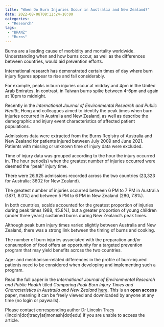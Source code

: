 ```yaml
---
title: "When Do Burn Injuries Occur in Australia and New Zealand?"
date: 2022-08-08T08:11:24+10:00
categories:
 - "Research"
tags:
 - "BRANZ"
 - "Burns" 
---
```


<!--more-->

Burns are a leading cause of morbidity and mortality worldwide. Understanding when and how burns occur, as well as the differences between countries, would aid prevention efforts.

International research has demonstrated certain times of day where burn injury figures appear to rise and fall considerably.

For example, peaks in burn injuries occur at midday and 4pm in the United Arab Emirates. In contrast, in Taiwan burns spike between 4-6pm and again at 10pm to midnight.

Recently in the *International Journal of Environmental Research and Public Health*, Hong and colleagues aimed to identify the peak times when burn injuries occurred in Australia and New Zealand, as well as describe the demographic and injury event characteristics of affected patient populations.

Admissions data were extracted from the Burns Registry of Australia and New Zealand for patients injured between July 2009 and June 2021. Patients with missing or unknown time of injury data were excluded.

Time of injury data was grouped according to the hour the injury occurred in. The hour period(s) when the greatest number of injuries occurred were deemed the “peak” injury time.

There were 26,925 admissions recorded across the two countries (23,323 for Australia; 3602 for New Zealand). 

The greatest number of injuries occurred between 6 PM to 7 PM in Australia (1871, 8.0%) and between 5 PM to 6 PM in New Zealand (280, 7.8%). 

In both countries, scalds accounted for the greatest proportion of injuries during peak times (988, 45.8%), but a greater proportion of young children (under three years) sustained burns during New Zealand’s peak times.

Although peak burn injury times varied slightly between Australia and New Zealand, there was a strong link between the timing of burns and cooking.

The number of burn injuries associated with the preparation and/or consumption of food offers an opportunity for a targeted prevention program that may yield benefits across the two countries. 

Age- and mechanism-related differences in the profile of burn-injured patients need to be considered when developing and implementing such a program.

Read the full paper in the *International Journal of Environmental Research and Public Health* titled *Comparing Peak Burn Injury Times and Characteristics in Australia and New Zealand* [here](https://www.mdpi.com/1660-4601/19/15/9578). This is an **open access** paper, meaning it can be freely viewed and downloaded by anyone at any time (no login or paywalls).  

Please contact corresponding author Dr Lincoln Tracy (lincoln[dot]tracy[at]monash[dot]edu) if you are unable to access the article.